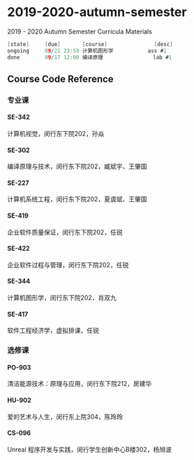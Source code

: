 # 2019-2020-autumn-semester
2019 - 2020 Autumn Semester Curricula Materials

``` c
[state]     [due]		[course]			   [desc]
ongoing     09/21 23:59	计算机图形学			 ass #1
done        09/17 12:00 编译原理                lab #1
```

## Course Code Reference

### 专业课

#### SE-342

计算机视觉，闵行东下院202，孙焱

#### SE-302

编译原理与技术，闵行东下院202，臧斌宇、王肇国

#### SE-227

计算机系统工程，闵行东下院202，夏虞斌、王肇国

#### SE-419

企业软件质量保证，闵行东下院202，任锐

#### SE-422

企业软件过程与管理，闵行东下院202，任锐

#### SE-344

计算机图形学，闵行东下院202，肖双九

#### SE-417

软件工程经济学，虚拟排课，任锐

### 选修课

#### PO-903

清洁能源技术：原理与应用，闵行东下院212，房建华

#### HU-902

爱的艺术与人生，闵行东上院304，陈玲玲

#### CS-096

Unreal 程序开发与实践，闵行学生创新中心B楼302，杨旭波
